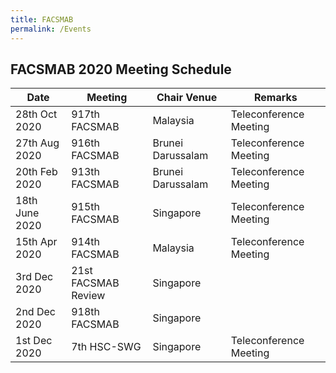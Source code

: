 ```yaml
---
title: FACSMAB
permalink: /Events
---
```

## **FACSMAB 2020 Meeting Schedule**

| Date| Meeting | Chair Venue | Remarks |
| ------------ | ------------- | ------------- | ------------- |
| 28th Oct 2020 | 917th FACSMAB | Malaysia | Teleconference Meeting |
| 27th Aug 2020 | 916th FACSMAB | Brunei Darussalam | Teleconference Meeting |
| 20th Feb 2020 | 913th FACSMAB | Brunei Darussalam | Teleconference Meeting |
| 18th June 2020 | 915th FACSMAB | Singapore | Teleconference Meeting |
| 15th Apr 2020 | 914th FACSMAB | Malaysia | Teleconference Meeting |
| 3rd Dec 2020 | 21st FACSMAB Review | Singapore |
| 2nd Dec 2020 | 918th FACSMAB | Singapore |
| 1st Dec 2020 | 7th HSC-SWG | Singapore | Teleconference Meeting |
